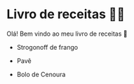 # Livro de receitas :man_cook:

Olá! Bem vindo ao meu livro de receitas :wave:

- Strogonoff de frango

- Pavê
- Bolo de Cenoura